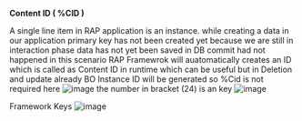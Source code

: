 **Content ID ( %CID )**

A single line item in RAP application is an instance.
while creating a data in our application primary key has not been created yet because we are still in interaction phase data has not yet been saved in DB commit had not happened in this scenario RAP Framewrok will auatomatically creates an ID which is called as Content ID in runtime which can be useful
but in Deletion and update already BO Instance ID will be generated so %Cid is not required here 
![image](https://github.com/user-attachments/assets/cc93faf9-d77c-4442-afcc-128625c65225)
the number in bracket (24) is an key
![image](https://github.com/user-attachments/assets/54523455-0f04-4374-b796-ee6fe91020fc)

Framework Keys
![image](https://github.com/user-attachments/assets/81077f36-1d89-413a-a0cb-85b6f270a5a4)




